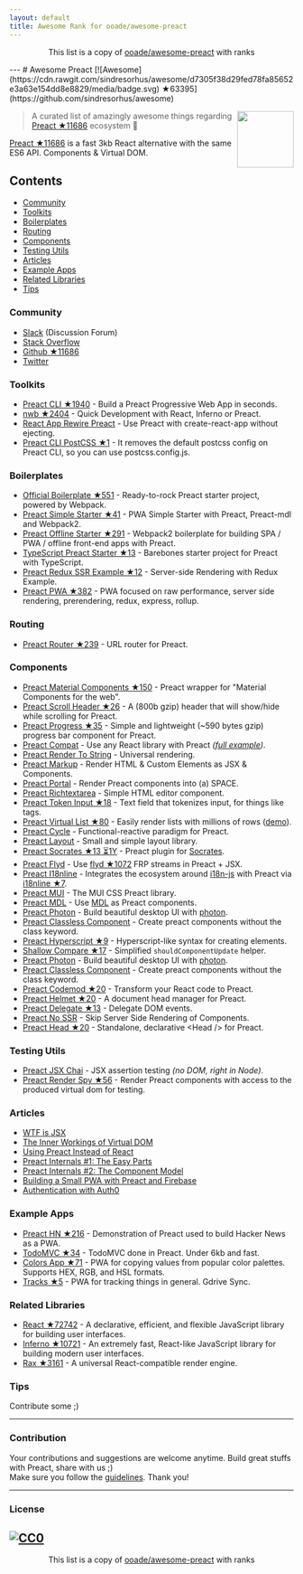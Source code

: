 ```yaml
---
layout: default
title: Awesome Rank for ooade/awesome-preact
---
```


<p align="center">
	This list is a copy of <a href="https://github.com/ooade/awesome-preact">ooade/awesome-preact</a> with ranks
</p>
---
# Awesome Preact [![Awesome](https://cdn.rawgit.com/sindresorhus/awesome/d7305f38d29fed78fa85652e3a63e154dd8e8829/media/badge.svg) ★63395](https://github.com/sindresorhus/awesome)

[<img src="https://rawgit.com/ooade/awesome-preact/master/preact-logo.svg" align="right" width="100">](https://preactjs.com)

> A curated list of amazingly awesome things regarding [Preact ★11686](https://github.com/developit/preact) ecosystem :star2:

[Preact ★11686](https://github.com/developit/preact) is a fast 3kb React alternative with the same ES6 API. Components & Virtual DOM.

## Contents
- [Community](#community)
- [Toolkits](#toolkits)
- [Boilerplates](#boilerplates)
- [Routing](#routing)
- [Components](#components)
- [Testing Utils](#testing-utils)
- [Articles](#articles)
- [Example Apps](#example-apps)
- [Related Libraries](#related-libraries)
- [Tips](#tips)

### Community
- [Slack](https://preact-slack.now.sh) (Discussion Forum)
- [Stack Overflow](https://stackoverflow.com/questions/tagged/preact)
- [Github ★11686](https://github.com/developit/preact)
- [Twitter](https://twitter.com/preactjs)

### Toolkits
- [Preact CLI ★1940](https://github.com/developit/preact-cli) - Build a Preact Progressive Web App in seconds.
- [nwb ★2404](https://github.com/insin/nwb) - Quick Development with React, Inferno or Preact.
- [React App Rewire Preact](https://github.com/timarney/react-app-rewired/tree/master/packages/react-app-rewire-preact) - Use Preact with create-react-app without ejecting.
- [Preact CLI PostCSS ★1](https://github.com/SaraVieira/preact-cli-postcss) - It removes the default postcss config on Preact CLI, so you can use postcss.config.js.

### Boilerplates
- [Official Boilerplate ★551](https://github.com/developit/preact-boilerplate) - Ready-to-rock Preact starter project, powered by Webpack.
- [Preact Simple Starter ★41](https://github.com/ooade/PreactSimpleStarter) - PWA Simple Starter with Preact, Preact-mdl and Webpack2.
- [Preact Offline Starter ★291](https://github.com/lukeed/preact-starter) - Webpack2 boilerplate for building SPA / PWA / offline front-end apps with Preact.
- [TypeScript Preact Starter ★13](https://github.com/nickytonline/ts-preact-starter) - Barebones starter project for Preact with TypeScript.
- [Preact Redux SSR Example ★12](https://github.com/csbun/preact-redux-ssr-example) - Server-side Rendering with Redux Example.
- [Preact PWA ★382](https://github.com/ezekielchentnik/preact-pwa) - PWA focused on raw performance, server side rendering, prerendering, redux, express, rollup.

### Routing
- [Preact Router ★239](https://github.com/developit/preact-router) - URL router for Preact.

### Components
- [Preact Material Components ★150](https://github.com/prateekbh/preact-material-components) - Preact wrapper for "Material Components for the web".
- [Preact Scroll Header ★26](https://github.com/lukeed/preact-scroll-header) - A (800b gzip) header that will show/hide while scrolling for Preact.
- [Preact Progress ★35](https://github.com/lukeed/preact-progress) - Simple and lightweight (~590 bytes gzip) progress bar component for Preact.
- [Preact Compat](https://git.io/preact-compat) - Use any React library with Preact *([full example](http://git.io/preact-compat-example))*.
- [Preact Render To String](https://git.io/preact-render-to-string) - Universal rendering.
- [Preact Markup](https://git.io/preact-markup) - Render HTML & Custom Elements as JSX & Components.
- [Preact Portal](https://git.io/preact-portal) - Render Preact components into (a) SPACE.
- [Preact Richtextarea](https://git.io/preact-richtextarea) - Simple HTML editor component.
- [Preact Token Input ★18](https://github.com/developit/preact-token-input) - Text field that tokenizes input, for things like tags.
- [Preact Virtual List ★80](https://github.com/developit/preact-virtual-list) - Easily render lists with millions of rows ([demo](https://jsfiddle.net/developit/qqan9pdo/)).
- [Preact Cycle](https://git.io/preact-cycle) - Functional-reactive paradigm for Preact.
- [Preact Layout](https://download.github.io/preact-layout/) - Small and simple layout library.
- [Preact Socrates ★13 ⏳1Y](https://github.com/matthewmueller/preact-socrates) - Preact plugin for [Socrates](http://github.com/matthewmueller/socrates).
- [Preact Flyd](https://github.com/xialvjun/preact-flyd) - Use [flyd ★1072](https://github.com/paldepind/flyd) FRP streams in Preact + JSX.
- [Preact I18nline](https://github.com/download/preact-i18nline) - Integrates the ecosystem around [i18n-js](https://github.com/everydayhero/i18n-js) with Preact via [i18nline ★7](https://github.com/download/i18nline).
- [Preact MUI](https://git.io/v1aVO) - The MUI CSS Preact library.
- [Preact MDL](https://git.io/preact-mdl) - Use [MDL](https://getmdl.io) as Preact components.
- [Preact Photon](https://git.io/preact-photon) - Build beautiful desktop UI with [photon](http://photonkit.com).
- [Preact Classless Component](https://github.com/ld0rman/preact-classless-component) - Create preact components without the class keyword.
- [Preact Hyperscript ★9](https://github.com/queckezz/preact-hyperscript) - Hyperscript-like syntax for creating elements.
- [Shallow Compare ★17](https://github.com/tkh44/shallow-compare) - Simplified `shouldComponentUpdate` helper.
- [Preact Photon](https://git.io/preact-photon) - Build beautiful desktop UI with [photon](http://photonkit.com).
- [Preact Classless Component](https://github.com/ld0rman/preact-classless-component) - Create preact components without the class keyword.
- [Preact Codemod ★20](https://github.com/vutran/preact-codemod) - Transform your React code to Preact.
- [Preact Helmet ★20](https://github.com/download/preact-helmet) - A document head manager for Preact.
- [Preact Delegate ★13](https://github.com/NekR/preact-delegate) - Delegate DOM events.
- [Preact No SSR](https://github.com/gufsky/preact-no-ssr) - Skip Server Side Rendering of Components.
- [Preact Head ★20](https://github.com/matthewmueller/preact-head) - Standalone, declarative \<Head /\> for Preact.

### Testing Utils
- [Preact JSX Chai](https://git.io/preact-jsx-chai) - JSX assertion testing _(no DOM, right in Node)_.
- [Preact Render Spy ★56](https://github.com/mzgoddard/preact-render-spy) - Render Preact components with access to the produced virtual dom for testing.

### Articles
- [WTF is JSX](https://jasonformat.com/wtf-is-jsx/)
- [The Inner Workings of Virtual DOM](https://medium.com/@rajaraodv/the-inner-workings-of-virtual-dom-666ee7ad47cf)
- [Using Preact Instead of React](https://medium.com/@rajaraodv/using-preact-instead-of-react-70f40f53107c)
- [Preact Internals #1: The Easy Parts](https://medium.com/@asolove/preact-internals-1-the-easy-parts-3a081fa36205#.twnc3doig)
- [Preact Internals #2: The Component Model](https://medium.com/@asolove/preact-internals-2-the-component-model-36a05e32957b#.8zyec2y9v)
- [Building a Small PWA with Preact and Firebase](https://dandenney.com/posts/front-end-dev/building-a-small-pwa-with-preact-and-firebase)
- [Authentication with Auth0](https://auth0.com/blog/preact-authentication-tutorial)

### Example Apps
- [Preact HN ★216](https://github.com/kristoferbaxter/preact-hn) - Demonstration of Preact used to build Hacker News as a PWA.
- [TodoMVC ★34](https://github.com/developit/preact-todomvc) - TodoMVC done in Preact. Under 6kb and fast.
- [Colors App ★71](https://github.com/lukeed/colors-app) - PWA for copying values from popular color palettes. Supports HEX, RGB, and HSL formats.
- [Tracks ★5](https://github.com/jordic/tracks_preact) - PWA for tracking things in general. Gdrive Sync.

### Related Libraries
- [React ★72742](https://github.com/facebook/react) - A declarative, efficient, and flexible JavaScript library for building user interfaces.
- [Inferno ★10721](https://github.com/infernojs/inferno) - An extremely fast, React-like JavaScript library for building modern user interfaces.
- [Rax ★3161](https://github.com/alibaba/rax) - A universal React-compatible render engine.

### Tips
Contribute some ;)

---
### Contribution
Your contributions and suggestions are welcome anytime. Build great stuffs with Preact, share with us ;) <br/>
Make sure you follow the [guidelines](https://github.com/ooade/awesome-preact/blob/master//contributing.md). Thank you!

---
### License
[![CC0](http://mirrors.creativecommons.org/presskit/buttons/88x31/svg/cc-zero.svg)](http://creativecommons.org/publicdomain/zero/1.0/)
---
<p align="center">
	This list is a copy of <a href="https://github.com/ooade/awesome-preact">ooade/awesome-preact</a> with ranks
</p>
